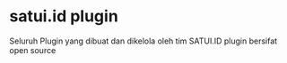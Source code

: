 # satui.id plugin
 Seluruh Plugin yang dibuat dan dikelola oleh tim SATUI.ID
 plugin bersifat open source
